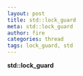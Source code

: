 ```yaml
---
layout: post
title: std::lock_guard
meta: std::lock_guard
author: fire
categories: thread 
tags: lock_guard, std
---
```


**std::lock_guard**

